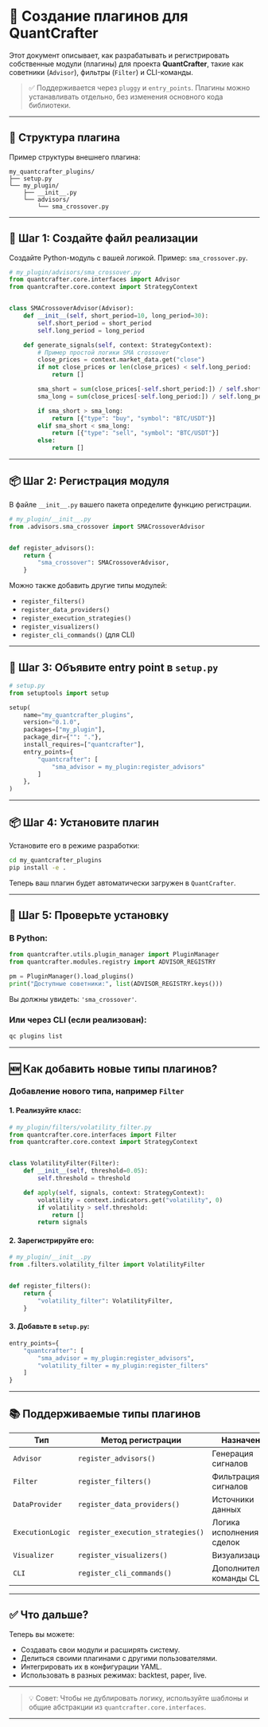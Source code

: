 # 🧩 Создание плагинов для QuantCrafter

Этот документ описывает, как разрабатывать и регистрировать собственные модули (плагины) для проекта **QuantCrafter**, такие как советники (`Advisor`), фильтры (`Filter`) и CLI-команды.

> ✅ Поддерживается через `pluggy` и `entry_points`. Плагины можно устанавливать отдельно, без изменения основного кода библиотеки.

---

## 📁 Структура плагина

Пример структуры внешнего плагина:

```
my_quantcrafter_plugins/
├── setup.py
└── my_plugin/
    ├── __init__.py
    └── advisors/
        └── sma_crossover.py
```

---

## 🔧 Шаг 1: Создайте файл реализации

Создайте Python-модуль с вашей логикой. Пример: `sma_crossover.py`.

```python
# my_plugin/advisors/sma_crossover.py
from quantcrafter.core.interfaces import Advisor
from quantcrafter.core.context import StrategyContext


class SMACrossoverAdvisor(Advisor):
    def __init__(self, short_period=10, long_period=30):
        self.short_period = short_period
        self.long_period = long_period

    def generate_signals(self, context: StrategyContext):
        # Пример простой логики SMA crossover
        close_prices = context.market_data.get("close")
        if not close_prices or len(close_prices) < self.long_period:
            return []

        sma_short = sum(close_prices[-self.short_period:]) / self.short_period
        sma_long = sum(close_prices[-self.long_period:]) / self.long_period

        if sma_short > sma_long:
            return [{"type": "buy", "symbol": "BTC/USDT"}]
        elif sma_short < sma_long:
            return [{"type": "sell", "symbol": "BTC/USDT"}]
        else:
            return []
```

---

## 📦 Шаг 2: Регистрация модуля

В файле `__init__.py` вашего пакета определите функцию регистрации.

```python
# my_plugin/__init__.py
from .advisors.sma_crossover import SMACrossoverAdvisor


def register_advisors():
    return {
        "sma_crossover": SMACrossoverAdvisor,
    }
```

Можно также добавить другие типы модулей:

- `register_filters()`
- `register_data_providers()`
- `register_execution_strategies()`
- `register_visualizers()`
- `register_cli_commands()` (для CLI)

---

## 🧪 Шаг 3: Объявите entry point в `setup.py`

```python
# setup.py
from setuptools import setup

setup(
    name="my_quantcrafter_plugins",
    version="0.1.0",
    packages=["my_plugin"],
    package_dir={"": "."},
    install_requires=["quantcrafter"],
    entry_points={
        "quantcrafter": [
            "sma_advisor = my_plugin:register_advisors"
        ]
    },
)
```

---

## 📦 Шаг 4: Установите плагин

Установите его в режиме разработки:

```bash
cd my_quantcrafter_plugins
pip install -e .
```

Теперь ваш плагин будет автоматически загружен в `QuantCrafter`.

---

## 🧪 Шаг 5: Проверьте установку

### В Python:

```python
from quantcrafter.utils.plugin_manager import PluginManager
from quantcrafter.modules.registry import ADVISOR_REGISTRY

pm = PluginManager().load_plugins()
print("Доступные советники:", list(ADVISOR_REGISTRY.keys()))
```

Вы должны увидеть: `'sma_crossover'`.

### Или через CLI (если реализован):

```bash
qc plugins list
```

---

## 🆕 Как добавить новые типы плагинов?

### Добавление нового типа, например `Filter`

#### 1. Реализуйте класс:

```python
# my_plugin/filters/volatility_filter.py
from quantcrafter.core.interfaces import Filter
from quantcrafter.core.context import StrategyContext


class VolatilityFilter(Filter):
    def __init__(self, threshold=0.05):
        self.threshold = threshold

    def apply(self, signals, context: StrategyContext):
        volatility = context.indicators.get("volatility", 0)
        if volatility > self.threshold:
            return []
        return signals
```

#### 2. Зарегистрируйте его:

```python
# my_plugin/__init__.py
from .filters.volatility_filter import VolatilityFilter


def register_filters():
    return {
        "volatility_filter": VolatilityFilter,
    }
```

#### 3. Добавьте в `setup.py`:

```python
entry_points={
    "quantcrafter": [
        "sma_advisor = my_plugin:register_advisors",
        "volatility_filter = my_plugin:register_filters"
    ]
}
```

---

## 📚 Поддерживаемые типы плагинов

| Тип | Метод регистрации | Назначение |
|-----|--------------------|------------|
| `Advisor` | `register_advisors()` | Генерация сигналов |
| `Filter` | `register_filters()` | Фильтрация сигналов |
| `DataProvider` | `register_data_providers()` | Источники данных |
| `ExecutionLogic` | `register_execution_strategies()` | Логика исполнения сделок |
| `Visualizer` | `register_visualizers()` | Визуализация |
| `CLI` | `register_cli_commands()` | Дополнительные команды CLI |

---

## ✅ Что дальше?

Теперь вы можете:

- Создавать свои модули и расширять систему.
- Делиться своими плагинами с другими пользователями.
- Интегрировать их в конфигурации YAML.
- Использовать в разных режимах: backtest, paper, live.

---

> 💡 Совет: Чтобы не дублировать логику, используйте шаблоны и общие абстракции из `quantcrafter.core.interfaces`.

---
